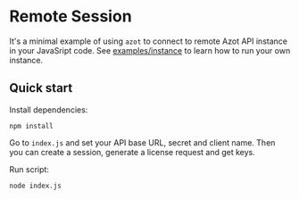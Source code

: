 # Remote Session

It's a minimal example of using `azot` to connect to remote Azot API instance in your JavaSript code. See [examples/instance](https://github.com/vitalygashkov/azot/tree/main/examples/instance) to learn how to run your own instance.

## Quick start

Install dependencies:

```shell
npm install
```

Go to `index.js` and set your API base URL, secret and client name. Then you can create a session, generate a license request and get keys.

Run script:

```shell
node index.js
```
